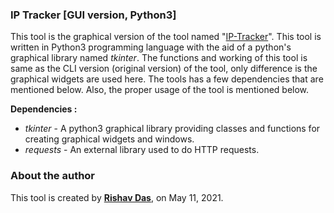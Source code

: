 ### IP Tracker [GUI version, Python3]

This tool is the graphical version of the tool named "[IP-Tracker](https://github.com/rdofficial/ip-tracker-py/)". This tool is written in Python3 programming language with the aid of a python's graphical library named _tkinter_. The functions and working of this tool is same as the CLI version (original version) of the tool, only difference is the graphical widgets are used here. The tools has a few dependencies that are mentioned below. Also, the proper usage of the tool is mentioned below.

__Dependencies :__
* _tkinter_ - A python3 graphical library providing classes and functions for creating graphical widgets and windows.
* _requests_ - An external library used to do HTTP requests.

### About the author

This tool is created by __[Rishav Das](https://github.com/rdofficial/)__, on May 11, 2021.
